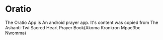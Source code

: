 # Oratio
The Oratio App is An android prayer app. It's content was copied from The Ashanti-Twi Sacred Heart Prayer Book(Akoma Kronkron Mpae3bc Nwomma)
